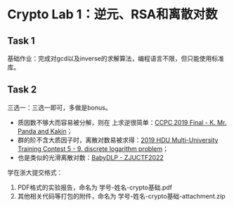 # Crypto Lab 1：逆元、RSA和离散对数

## Task 1
基础作业：完成对gcd以及inverse的求解算法，编程语言不限，但只能使用标准库。

## Task 2
三选一：三选一即可，多做是bonus。

- 质因数不够大而容易被分解，则在 
 上求逆很简单：[CCPC 2019 Final - K. Mr. Panda and Kakin](https://codeforces.com/gym/102055/problem/K)；
- 群的阶不含大质因子时，离散对数易被求得：[2019 HDU Multi-University Training Contest 5 - 9. discrete logarithm problem](https://acm.hdu.edu.cn/showproblem.php?pid=6632)；
- 也是类似的光滑离散对数：[BabyDLP - ZJUCTF2022](https://raw.githubusercontent.com/team-s2/summer_course_2023/master/src/intro/crypto-lab1/babyDLP.py)


学在浙大提交格式：
1. PDF格式的实验报告，命名为 学号-姓名-crypto基础.pdf
2. 其他相关代码等打包的附件，命名为 学号-姓名-crypto基础-attachment.zip